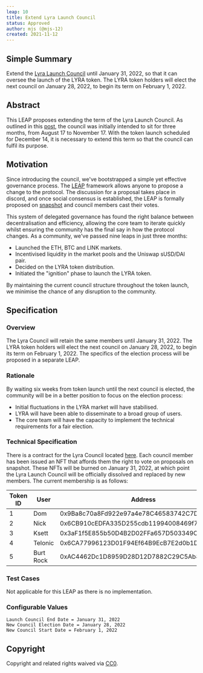```yaml
---
leap: 10
title: Extend Lyra Launch Council
status: Approved
author: mjs (@mjs-12)
created: 2021-11-12
---
```


<!--You can leave these HTML comments in your merged LEAP and delete the visible duplicate text guides, they will not appear and may be helpful to refer to if you edit it again. This is the suggested template for new LEAPs. Note that a LEAP number will be assigned by an editor. When opening a pull request to submit your LEAP, please use an abbreviated title in the filename, `leap-draft_title_abbrev.md`. The title should be 44 characters or less.-->

## Simple Summary
<!--"If you can't explain it simply, you don't understand it well enough." Simply describe the outcome the proposed changes intends to achieve. This should be non-technical and accessible to a casual community member.-->
Extend the [Lyra Launch Council](https://blog.lyra.finance/introducing-the-lyra-launch-council/) until January 31, 2022, so that it can oversee the launch of the LYRA token. The LYRA token holders will elect the next council on January 28, 2022, to begin its term on February 1, 2022.

## Abstract
<!--A short (~200 word) description of the proposed change, the abstract should clearly describe the proposed change. This is what *will* be done if the LEAP is implemented, not *why* it should be done or *how* it will be done. If the LEAP proposes deploying a new contract, write, "we propose to deploy a new contract that will do x".-->

This LEAP proposes extending the term of the Lyra Launch Council. As outlined in this [post](https://blog.lyra.finance/introducing-the-lyra-launch-council/), the council was initially intended to sit for three months, from August 17 to November 17. With the token launch scheduled for December 14, it is necessary to extend this term so that the council can fulfil its purpose.

## Motivation
<!--This is the problem statement. This is the *why* of the LEAP. It should clearly explain *why* the current state of the protocol is inadequate.  It is critical that you explain *why* the change is needed, if the LEAP proposes changing how something is calculated, you must address *why* the current calculation is innaccurate or wrong. This is not the place to describe how the LEAP will address the issue!-->

Since introducing the council, we've bootstrapped a simple yet effective governance process. The [LEAP](https://leaps.lyra.finance/) framework allows anyone to propose a change to the protocol. The discussion for a proposal takes place in discord, and once social consensus is established, the LEAP is formally proposed on [snapshot](https://snapshot.org/#/lyra.eth) and council members cast their votes.

This system of delegated governance has found the right balance between decentralisation and efficiency, allowing the core team to iterate quickly whilst ensuring the community has the final say in how the protocol changes. As a community, we've passed nine leaps in just three months:
- Launched the ETH, BTC and LINK markets.
- Incentivised liquidity in the market pools and the Uniswap sUSD/DAI pair.
- Decided on the LYRA token distribution.
- Initiated the "ignition" phase to launch the LYRA token.

By maintaining the current council structure throughout the token launch, we minimise the chance of any disruption to the community.

## Specification
<!--The specification should describe the syntax and semantics of any new feature, there are five sections
1. Overview
2. Rationale
3. Technical Specification
4. Test Cases
5. Configurable Values
-->

### Overview
<!--This is a high level overview of *how* the LEAP will solve the problem. The overview should clearly describe how the new feature will be implemented.-->

The Lyra Council will retain the same members until January 31, 2022. The LYRA token holders will elect the next council on January 28, 2022, to begin its term on February 1, 2022. The specifics of the election process will be proposed in a separate LEAP.

### Rationale
<!--This is where you explain the reasoning behind how you propose to solve the problem. Why did you propose to implement the change in this way, what were the considerations and trade-offs. The rationale fleshes out what motivated the design and why particular design decisions were made. It should describe alternate designs that were considered and related work. The rationale may also provide evidence of consensus within the community, and should discuss important objections or concerns raised during discussion.-->
By waiting six weeks from token launch until the next council is elected, the community will be in a better position to focus on the election process:
- Initial fluctuations in the LYRA market will have stabilised.
- LYRA will have been able to disseminate to a broad group of users.
- The core team will have the capacity to implement the technical requirements for a fair election.

### Technical Specification
<!--The technical specification should outline the public API of the changes proposed. That is, changes to any of the interfaces Lyra currently exposes or the creations of new ones.-->
There is a contract for the Lyra Council located [here](https://etherscan.io/address/0x61624e63ebf5fd046bf96bd16a98dbe522a7a19f). Each council member has been issued an NFT that affords them the right to vote on proposals on snapshot. These NFTs will be burned on January 31, 2022, at which point the Lyra Launch Council will be officially dissolved and replaced by new members. The current membership is as follows:

| Token ID        | User     | Address |
| ----------- | ----------- | ----------- |
| 1 | Dom  | 0x9Ba8c70a8Fd922e97a4e78C46583742C7D41796C |
| 2 | Nick |  0x6CB910cEDFA335D255cdb11994008469f75b7188 |
| 3 | Ksett | 0x3aF1f5E855b50D4B2D02FFa657D503349C2a0903 |
| 4 | Telonic | 0x6CA77996123D01F94Ef64B9EcB7E2d0b1D594ff0 |
| 5 | Burt Rock | 0xAC4462Dc1D8959D28D12D7882C29C5Ab832127c6  |


### Test Cases
<!--Test cases for an implementation are mandatory for LEAPs but can be included with the implementation..-->
Not applicable for this LEAP as there is no implementation.

### Configurable Values
<!--Please list all values configurable under this implementation.-->
```
Launch Council End Date = January 31, 2022
New Council Election Date = January 28, 2022
New Council Start Date = February 1, 2022
```

## Copyright
Copyright and related rights waived via [CC0](https://creativecommons.org/publicdomain/zero/1.0/).
